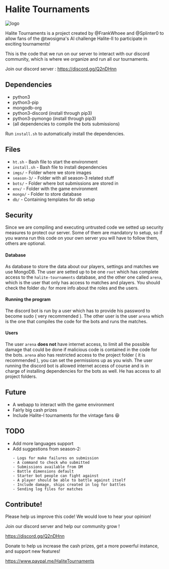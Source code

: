 # Halite Tournaments        

![logo](https://s14.postimg.org/fy1jl5imp/HTLogo.png)

Halite Tournaments is a project created by @FrankWhoee and @Splinter0
to allow fans of the @twosigma's AI challenge Halite-II to participate
in exciting tournaments!

This is the code that we run on our server to interact with our discord
community, which is where we organize and run all our tournaments.

Join our discord server : https://discord.gg/Q2nDHnn

## Dependencies

- python3
- python3-pip
- mongodb-org
- python3-discord (install through pip3)
- python3-pymongo (install through pip3)
- (all dependencies to compile the bots submissions)

Run `install.sh` to automatically install the dependencies.

## Files

- `ht.sh` - Bash file to start the environment
- `install.sh` - Bash file to install dependencies
- `imgs/` - Folder where we store images
- `season-3/` - Folder with all season-3 related stuff
- `bots/` - Folder where bot submissions are stored in
- `env/` - Folder with the game environment
- `mongo/` - Folder to store database
- `db/` - Containing templates for db setup

## Security

Since we are compiling and executing untrusted code we setted up
security measures to protect our server.
Some of them are mandatory to setup, so if you wanna run this
code on your own server you will have to follow them, others are
optional.

#### Database
As database to store the data about our players, settings and matches
we use MongoDB. The user are setted up to be one `root` which has
complete access to the `halite-tournaments` database, and the other
one called `arena`, which is the user that only has access to matches
and players. You should check the folder `db/` for more info about
the roles and the users.

#### Running the program
The discord bot is run by a user which has to provide his password to
become sudo ( very recommended ). The other user is the user `arena`
which is the one that compiles the code for the bots and runs the
matches.

#### Users
The user `arena` **does not** have internet access, to limit
all the possible damage that could be done if malicious code
is contained in the code for the bots. `arena` also has restricted
access to the project folder ( it is recommended ), you can set the
permissions up as you wish.
The user running the discord bot is allowed internet access of course
and is in charge of installing dependencies for the bots as well.
He has access to all project folders.

## Future

- A webapp to interact with the game environment
- Fairly big cash prizes
- Include Halite-I tournaments for the vintage fans :laughing:

## TODO

- Add more languages support
- Add suggestions from season-2:
  ```
  - Logs for make failures on submission
  - A command to check who submitted
  - Submissions available from DM
  - Battle dimensions default
  - Starter bot people can fight against
  - A player should be able to battle against itself
  - Include damage, ships created in log for battles
  - Sending log files for matches
  ```

## Contribute!

Please help us improve this code! We would love to hear your opinion!

Join our discord server and help our community grow !

https://discord.gg/Q2nDHnn

Donate to help us increase the cash prizes, get a more powerful instance, and support new features!

https://www.paypal.me/HaliteTournaments
